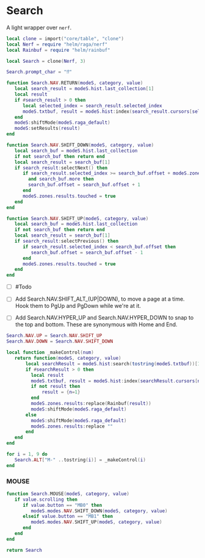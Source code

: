 # Search


A light wrapper over ``nerf``.

```lua
local clone = import("core/table", "clone")
local Nerf = require "helm/raga/nerf"
local Rainbuf = require "helm/rainbuf"

local Search = clone(Nerf, 3)

Search.prompt_char = "⁉️"
```
```lua
function Search.NAV.RETURN(modeS, category, value)
   local search_result = modeS.hist.last_collection[1]
   local result
   if #search_result > 0 then
      local selected_index = search_result.selected_index
      modeS.txtbuf, result = modeS.hist:index(search_result.cursors[selected_index])
   end
   modeS:shiftMode(modeS.raga_default)
   modeS:setResults(result)
end
```
```lua
function Search.NAV.SHIFT_DOWN(modeS, category, value)
   local search_buf = modeS.hist.last_collection
   if not search_buf then return end
   local search_result = search_buf[1]
   if search_result:selectNext() then
      if search_result.selected_index >= search_buf.offset + modeS.zones.results:height()
        and search_buf.more then
        search_buf.offset = search_buf.offset + 1
      end
      modeS.zones.results.touched = true
   end
end
```
```lua
function Search.NAV.SHIFT_UP(modeS, category, value)
   local search_buf = modeS.hist.last_collection
   if not search_buf then return end
   local search_result = search_buf[1]
   if search_result:selectPrevious() then
      if search_result.selected_index < search_buf.offset then
         search_buf.offset = search_buf.offset - 1
      end
      modeS.zones.results.touched = true
   end
end
```

- [ ]  #Todo


  - [ ]  Add Search.NAV.SHIFT_ALT_(UP|DOWN), to move a page at a time.
         Hook them to PgUp and PgDown while we're at it.


  - [ ]  Add Search.NAV.HYPER_UP and Search.NAV.HYPER_DOWN to snap to the
         top and bottom.  These are synonymous with Home and End.

```lua
Search.NAV.UP = Search.NAV.SHIFT_UP
Search.NAV.DOWN = Search.NAV.SHIFT_DOWN

```
```lua
local function _makeControl(num)
   return function(modeS, category, value)
       local searchResult = modeS.hist:search(tostring(modeS.txtbuf))[1]
       if #searchResult > 0 then
         local result
         modeS.txtbuf, result = modeS.hist:index(searchResult.cursors[num])
         if not result then
             result = {n=1}
         end
         modeS.zones.results:replace(Rainbuf(result))
         modeS:shiftMode(modeS.raga_default)
       else
         modeS:shiftMode(modeS.raga_default)
         modeS.zones.results:replace ""
       end
   end
end

for i = 1, 9 do
   Search.ALT["M-" ..tostring(i)] = _makeControl(i)
end
```
### MOUSE

```lua
function Search.MOUSE(modeS, category, value)
   if value.scrolling then
      if value.button == "MB0" then
         modeS.modes.NAV.SHIFT_DOWN(modeS, category, value)
      elseif value.button == "MB1" then
         modeS.modes.NAV.SHIFT_UP(modeS, category, value)
      end
   end
end
```
```lua
return Search
```
